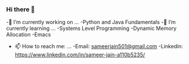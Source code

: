 ### Hi there 👋
-🔭 I’m currently working on ...
  -Python and Java Fundamentals
-🌱 I’m currently learning ...
  -Systems Level Programming
  -Dynamic Memory Allocation
  -Emacs 
- 📫 How to reach me: ...
  -Email: sameerjain501@gmail.com
  -Linkedin: https://www.linkedin.com/in/sameer-jain-a110b5235/
 

<!--
**SameerJain/SameerJain** is a ✨ _special_ ✨ repository because its `README.md` (this file) appears on your GitHub profile.

Here are some ideas to get you started:

- 
- 
- 👯 I’m looking to collaborate on ...
- 🤔 I’m looking for help with ...
- 💬 Ask me about ...

- 😄 Pronouns: ...
- ⚡ Fun fact: ...
-->
